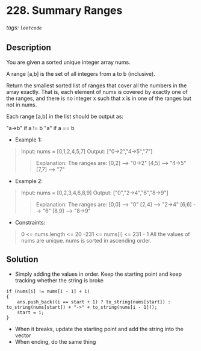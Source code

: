 # 228. Summary Ranges
###### tags: `leetcode`
## Description
You are given a sorted unique integer array nums.

A range [a,b] is the set of all integers from a to b (inclusive).

Return the smallest sorted list of ranges that cover all the numbers in the array exactly. That is, each element of nums is covered by exactly one of the ranges, and there is no integer x such that x is in one of the ranges but not in nums.

Each range [a,b] in the list should be output as:

"a->b" if a != b
"a" if a == b

- Example 1:

>Input: nums = [0,1,2,4,5,7]
Output: ["0->2","4->5","7"]
>>Explanation: The ranges are:
[0,2] --> "0->2"
[4,5] --> "4->5"
[7,7] --> "7"

- Example 2:

>Input: nums = [0,2,3,4,6,8,9]
Output: ["0","2->4","6","8->9"]
>>Explanation: The ranges are:
[0,0] --> "0"
[2,4] --> "2->4"
[6,6] --> "6"
[8,9] --> "8->9"

- Constraints:

>0 <= nums.length <= 20
-231 <= nums[i] <= 231 - 1
All the values of nums are unique.
nums is sorted in ascending order.

## Solution
- Simply adding the values in order. Keep the starting point and keep tracking whether the string is broke
```cpp=
if (nums[i] != nums[i - 1] + 1)
{
    ans.push_back((i == start + 1) ? to_string(nums[start]) : to_string(nums[start]) + "->" + to_string(nums[i - 1]));
    start = i;
}
```
- When it breaks, update the starting point and add the string into the vector
- When ending, do the same thing

